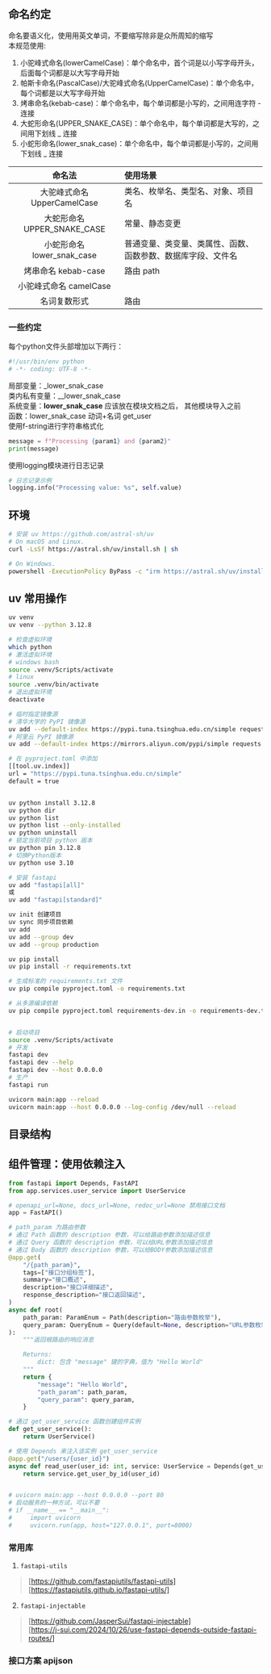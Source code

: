 ## 命名约定
命名要语义化，使用用英文单词，不要缩写除非是众所周知的缩写 \
本规范使用:

1. 小驼峰式命名(lowerCamelCase)：单个命名中，首个词是以小写字母开头，后面每个词都是以大写字母开始
2. 帕斯卡命名(PascalCase)/大驼峰式命名(UpperCamelCase)：单个命名中，每个词都是以大写字母开始
3. 烤串命名(kebab-case)：单个命名中，每个单词都是小写的，之间用连字符 - 连接
4. 大蛇形命名(UPPER_SNAKE_CASE)：单个命名中，每个单词都是大写的，之间用下划线 \_ 连接
4. 小蛇形命名(lower_snak_case)：单个命名中，每个单词都是小写的，之间用下划线 \_ 连接

|         命名法         | 使用场景                                                      |
| :--------------------: | :------------------------------------------------------------ |
| 大驼峰式命名 UpperCamelCase  | 类名、枚举名、类型名、对象、项目名           |
|  大蛇形命名 UPPER_SNAKE_CASE   | 常量、静态变更              |
|  小蛇形命名 lower_snak_case   | 普通变量、类变量、类属性、函数、函数参数、数据库字段、文件名              |
|  烤串命名 kebab-case   | 路由 path |
| 小驼峰式命名 camelCase |               |
| 名词复数形式           |  路由          | 

### 一些约定
每个python文件头部增加以下两行：
```python
#!/usr/bin/env python
# -*- coding: UTF-8 -*-

```
局部变量：_lower_snak_case \
类内私有变量：__lower_snak_case \
系统变量：__lower_snak_case__ 应该放在模块文档之后， 其他模块导入之前 \
函数：lower_snak_case 动词+名词 get_user \
使用f-string进行字符串格式化
```python
message = f"Processing {param1} and {param2}"
print(message)

```
使用logging模块进行日志记录
```python
# 日志记录示例
logging.info("Processing value: %s", self.value)
```

## 环境
```sh
# 安装 uv https://github.com/astral-sh/uv
# On macOS and Linux.
curl -LsSf https://astral.sh/uv/install.sh | sh

# On Windows.
powershell -ExecutionPolicy ByPass -c "irm https://astral.sh/uv/install.ps1 | iex"

```

## uv 常用操作
```sh
uv venv 
uv venv --python 3.12.8

# 检查虚拟环境
which python
# 激活虚拟环境
# windows bash
source .venv/Scripts/activate 
# linux
source .venv/bin/activate
# 退出虚拟环境
deactivate

# 临时指定镜像源
# 清华大学的 PyPI 镜像源
uv add --default-index https://pypi.tuna.tsinghua.edu.cn/simple requests
# 阿里云 PyPI 镜像源
uv add --default-index https://mirrors.aliyun.com/pypi/simple requests

# 在 pyproject.toml 中添加
[[tool.uv.index]]
url = "https://pypi.tuna.tsinghua.edu.cn/simple"
default = true


uv python install 3.12.8
uv python dir
uv python list
uv python list --only-installed
uv python uninstall
# 锁定当前项目 python 版本
uv python pin 3.12.8
# 切换Python版本
uv python use 3.10

# 安装 fastapi
uv add "fastapi[all]"
或
uv add "fastapi[standard]"

uv init 创建项目
uv sync 同步项目依赖
uv add 
uv add --group dev
uv add --group production

uv pip install
uv pip install -r requirements.txt

# 生成标准的 requirements.txt 文件
uv pip compile pyproject.toml -o requirements.txt

# 从多源编译依赖
uv pip compile pyproject.toml requirements-dev.in -o requirements-dev.txt


# 启动项目
source .venv/Scripts/activate 
# 开发
fastapi dev
fastapi dev --help
fastapi dev --host 0.0.0.0
# 生产
fastapi run

uvicorn main:app --reload
uvicorn main:app --host 0.0.0.0 --log-config /dev/null --reload
```

## 目录结构

## 组件管理：使用依赖注入
```python
from fastapi import Depends, FastAPI
from app.services.user_service import UserService

# openapi_url=None, docs_url=None, redoc_url=None 禁用接口文档
app = FastAPI()

# path_param 为路由参数
# 通过 Path 函数的 description 参数，可以给路由参数添加描述信息
# 通过 Query 函数的 description 参数，可以给URL参数添加描述信息
# 通过 Body 函数的 description 参数，可以给BODY参数添加描述信息
@app.get(
    "/{path_param}",
    tags=["接口分组标签"],
    summary="接口概述",
    description="接口详细描述",
    response_description="接口返回描述",
)
async def root(
    path_param: ParamEnum = Path(description="路由参数枚举"),
    query_param: QueryEnum = Query(default=None, description="URL参数枚举"),
):
    """返回根路由的响应消息

    Returns:
        dict: 包含 "message" 键的字典，值为 "Hello World"
    """
    return {
        "message": "Hello World",
        "path_param": path_param,
        "query_param": query_param,
    }

# 通过 get_user_service 函数创建组件实例
def get_user_service():
    return UserService()

# 使用 Depends 来注入该实例 get_user_service
@app.get("/users/{user_id}")
async def read_user(user_id: int, service: UserService = Depends(get_user_service)):
    return service.get_user_by_id(user_id)


# uvicorn main:app --host 0.0.0.0 --port 80
# 启动服务的一种方试，可以不要
# if __name__ == "__main__":
#     import uvicorn
#     uvicorn.run(app, host="127.0.0.1", port=8000)

```
### 常用库
1. `fastapi-utils`
> [https://github.com/fastapiutils/fastapi-utils] \
[https://fastapiutils.github.io/fastapi-utils/]

2. `fastapi-injectable`
> [https://github.com/JasperSui/fastapi-injectable] \
[https://j-sui.com/2024/10/26/use-fastapi-depends-outside-fastapi-routes/]


### 接口方案 apijson